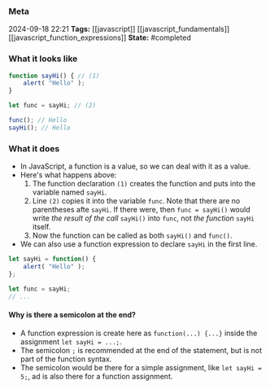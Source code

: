 ### Meta
2024-09-18 22:21
**Tags:** [[javascript]] [[javascript_fundamentals]] [[javascript_function_expressions]]
**State:** #completed  

### What it looks like
```JavaScript title:app.js
function sayHi() { // (1)
	alert( "Hello" );
}

let func = sayHi; // (2)

func(); // Hello
sayHi(); // Hello
```

### What it does
- In JavaScript, a function is a value, so we can deal with it as a value.
- Here's what happens above:
	1) The function declaration `(1)` creates the function and puts into the variable named `sayHi`.
	2) Line `(2)` copies it into the variable `func`. Note that there are no parentheses afte `sayHi`. If there were, then `func = sayHi()` would write *the result of the call* `sayHi()` into `func`, not *the function* `sayHi` itself.
	3) Now the function can be called as both `sayHi()` and `func()`.
- We can also use a function expression to declare `sayHi` in the first line.

```JavaScript title:app.js
let sayHi = function() {
	alert( "Hello" );
};

let func = sayHi;
// ...
```

#### Why is there a semicolon at the end?
- A function expression is create here as `function(...) {...}` inside the assignment `let sayHi = ...;`.
- The semicolon `;` is recommended at the end of the statement, but is not part of the function syntax.
- The semicolon would be there for a simple assignment, like `let sayHi = 5;`, ad is also there for a function assignment.
